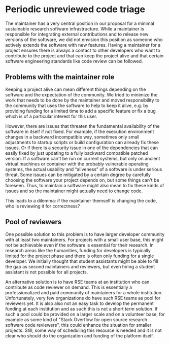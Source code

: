 # Periodic unreviewed code triage

The maintainer has a very central position in our proposal for a minimal sustainable research software infrastructure.
While a maintainer is responsible for integrating external contributions and to release new versions of the software, we did not envision this position as someone who actively extends the software with new features.
Having a maintainer for a project ensures there is always a contact to other developers who want to contribute to the project and that can keep the project alive and that certain software engineering standards like code review can be followed.

## Problems with the maintainer role

Keeping a project alive can mean different things depending on the software and the expectation of the community.
We tried to minimize the work that needs to be done by the maintainer and moved responsibility to the community that uses the software to help to keep it alive, e.g. by providing funding for a limited time to add a specific feature or fix a bug which is of a particular interest for this user.

However, there are issues that threaten the fundamental availability of the software in itself if not fixed.
For example, if the execution environment changes in a backward incompatible way, sometimes only small adjustments to startup scripts or build configuration can already fix these issues.
Or if there is a security issue in one of the dependencies that can easily fixed by just updating to a fully backward compatible patched version.
If a software can't be run on current systems, but only on ancient virtual machines or container with the probably vulnerable operating systems, the actual usability and “aliveness” of a software is under serious threat.
Some issues can be mitigated by a certain degree by carefully choosing the software your project depends on, but some things can't be foreseen.
Thus, to maintain a software might also mean to fix these kinds of issues and so the maintainer might actually need to change code.

This leads to a dilemma: if the maintainer themself is changing the code, who is reviewing it for correctness?

## Pool of reviewers

One possible solution to this problem is to have larger developer community with at least two maintainers.
For projects with a small user base, this might not be achievable even if the software is essential for their research.
In research areas like the humanities, funding for developers is typically limited for the project phase and there is often only funding for a single developer.
We initially thought that student assistants might be able to fill the gap as second maintainers and reviewers, but even hiring a student assistant is not possible for all projects.

An alternative solution is to have RSE teams at an institution who can contribute as code reviewer on demand.
This is essentially a professionalized and paid community of maintainers for a whole institution.
Unfortunately, very few organizations do have such RSE teams as pool for reviewers yet.
It is also also not an easy task to develop the permanent funding at each institution and as such this is not a short term solution.
If such a pool could be provided on a larger scale and on a volunteer base, for example as some kind of "Stack Overflow for open source research software code reviewers", this could enhance the situation for smaller projects.
Still, some way of scheduling this resource is needed and it is not clear who should do the organization and funding of the platform itself.

